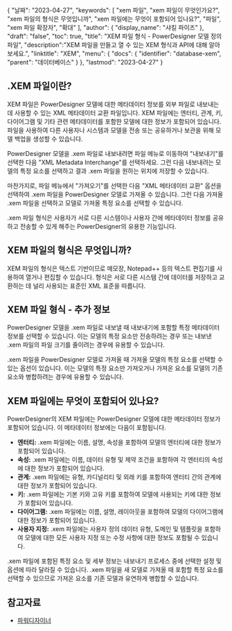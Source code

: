 {
"날짜": "2023-04-27",
  "keywords": [
"xem 파일",
"xem 파일이 무엇인가요?",
"xem 파일의 형식은 무엇입니까",
"xem 파일에는 무엇이 포함되어 있나요?",
"파일",
"xem 파일 확장자",
"확대"
],
  "author": {
"display_name": "샤킬 파이즈"
},
"draft": "false",
"toc": true,
"title": "XEM 파일 형식 - PowerDesigner 모델 정의 파일",
  "description":"XEM 파일을 만들고 열 수 있는 XEM 형식과 API에 대해 알아보세요.",
"linktitle": "XEM",
  "menu": {
    "docs": {
      "identifier": "database-xem",
"parent": "데이터베이스"
}
},
"lastmod": "2023-04-27"
}

## .XEM 파일이란?

XEM 파일은 PowerDesigner 모델에 대한 메타데이터 정보를 외부 파일로 내보내는 데 사용할 수 있는 XML 메타데이터 교환 파일입니다. XEM 파일에는 엔터티, 관계, 키, 다이어그램 및 기타 관련 메타데이터를 포함한 모델에 대한 정보가 포함되어 있습니다. 파일을 사용하여 다른 사용자나 시스템과 모델을 전송 또는 공유하거나 보관을 위해 모델 백업을 생성할 수 있습니다.

PowerDesigner 모델을 .xem 파일로 내보내려면 파일 메뉴로 이동하여 "내보내기"를 선택한 다음 "XML Metadata Interchange"를 선택하세요. 그런 다음 내보내려는 모델의 특정 요소를 선택하고 결과 .xem 파일을 원하는 위치에 저장할 수 있습니다.

마찬가지로, 파일 메뉴에서 "가져오기"를 선택한 다음 "XML 메타데이터 교환" 옵션을 선택하여 .xem 파일을 PowerDesigner 모델로 가져올 수 있습니다. 그런 다음 가져올 .xem 파일을 선택하고 모델로 가져올 특정 요소를 선택할 수 있습니다.

.xem 파일 형식은 사용자가 서로 다른 시스템이나 사용자 간에 메타데이터 정보를 공유하고 전송할 수 있게 해주는 PowerDesigner의 유용한 기능입니다.

## XEM 파일의 형식은 무엇입니까?

XEM 파일의 형식은 텍스트 기반이므로 메모장, Notepad++ 등의 텍스트 편집기를 사용하여 열거나 편집할 수 있습니다. 형식은 서로 다른 시스템 간에 데이터를 저장하고 교환하는 데 널리 사용되는 표준인 XML 표준을 따릅니다.

## XEM 파일 형식 - 추가 정보

PowerDesigner 모델을 .xem 파일로 내보낼 때 내보내기에 포함할 특정 메타데이터 정보를 선택할 수 있습니다. 이는 모델의 특정 요소만 전송하려는 경우 또는 내보낸 .xem 파일의 파일 크기를 줄이려는 경우에 유용할 수 있습니다.

.xem 파일을 PowerDesigner 모델로 가져올 때 가져올 모델의 특정 요소를 선택할 수 있는 옵션이 있습니다. 이는 모델의 특정 요소만 가져오거나 가져온 요소를 모델의 기존 요소와 병합하려는 경우에 유용할 수 있습니다.

## XEM 파일에는 무엇이 포함되어 있나요?

PowerDesigner의 XEM 파일에는 PowerDesigner 모델에 대한 메타데이터 정보가 포함되어 있습니다. 이 메타데이터 정보에는 다음이 포함됩니다.

- **엔터티:** .xem 파일에는 이름, 설명, 속성을 포함하여 모델의 엔터티에 대한 정보가 포함되어 있습니다.
- **속성:** .xem 파일에는 이름, 데이터 유형 및 제약 조건을 포함하여 각 엔터티의 속성에 대한 정보가 포함되어 있습니다.
- **관계:** .xem 파일에는 유형, 카디널리티 및 외래 키를 포함하여 엔터티 간의 관계에 대한 정보가 포함되어 있습니다.
- **키:** .xem 파일에는 기본 키와 고유 키를 포함하여 모델에 사용되는 키에 대한 정보가 포함되어 있습니다.
- **다이어그램:** .xem 파일에는 이름, 설명, 레이아웃을 포함하여 모델의 다이어그램에 대한 정보가 포함되어 있습니다.
- **사용자 지정:** .xem 파일에는 사용자 정의 데이터 유형, 도메인 및 템플릿을 포함하여 모델에 대한 모든 사용자 지정 또는 수정 사항에 대한 정보도 포함될 수 있습니다.

.xem 파일에 포함된 특정 요소 및 세부 정보는 내보내기 프로세스 중에 선택한 설정 및 옵션에 따라 달라질 수 있습니다. .xem 파일을 새 모델로 가져올 때 포함할 특정 요소를 선택할 수 있으므로 가져온 요소를 기존 모델과 유연하게 병합할 수 있습니다.

## 참고자료
* [파워디자이너](https://en.wikipedia.org/wiki/PowerDesigner)

